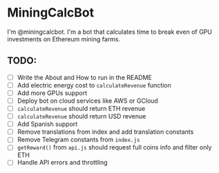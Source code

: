 # MiningCalcBot
I'm @miningcalcbot. I'm a bot that calculates time to break even of GPU investments on Ethereum mining farms.


## TODO:
- [ ] Write the About and How to run in the README
- [ ] Add electric energy cost to `calculateRevenue` function
- [ ] Add more GPUs support
- [ ] Deploy bot on cloud services like AWS or GCloud
- [ ] `calculateRevenue` should return ETH revenue
- [ ] `calculateRevenue` should return USD revenue
- [ ] Add Spanish support
- [ ] Remove translations from index and add translation constants
- [ ] Remove Telegram constants from `index.js`
- [ ] `getReward()` from `api.js` should request full coins info and filter only ETH
- [ ] Handle API errors and throttling
